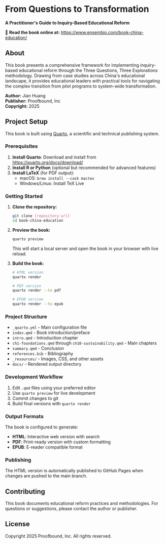 # From Questions to Transformation

**A Practitioner's Guide to Inquiry-Based Educational Reform**

📖 **Read the book online at:** https://www.ensembio.com/book-china-education/

## About

This book presents a comprehensive framework for implementing inquiry-based educational reform through the Three Questions, Three Explorations methodology. Drawing from case studies across China's educational landscape, it provides educational leaders with practical tools for navigating the complex transition from pilot programs to system-wide transformation.

**Author:** Jian Huang  
**Publisher:** Proofbound, Inc  
**Copyright:** 2025

## Project Setup

This book is built using [Quarto](https://quarto.org/), a scientific and technical publishing system.

### Prerequisites

1. **Install Quarto**: Download and install from https://quarto.org/docs/download/
2. **Install R or Python** (optional but recommended for advanced features)
3. **Install LaTeX** (for PDF output): 
   - macOS: `brew install --cask mactex`
   - Windows/Linux: Install TeX Live

### Getting Started

1. **Clone the repository:**
   ```bash
   git clone [repository-url]
   cd book-china-education
   ```

2. **Preview the book:**
   ```bash
   quarto preview
   ```
   This will start a local server and open the book in your browser with live reload.

3. **Build the book:**
   ```bash
   # HTML version
   quarto render
   
   # PDF version
   quarto render --to pdf
   
   # EPUB version  
   quarto render --to epub
   ```

### Project Structure

- `_quarto.yml` - Main configuration file
- `index.qmd` - Book introduction/preface
- `intro.qmd` - Introduction chapter
- `ch1-foundations.qmd` through `ch10-sustainability.qmd` - Main chapters
- `summary.qmd` - Conclusion
- `references.bib` - Bibliography
- `_resources/` - Images, CSS, and other assets
- `docs/` - Rendered output directory

### Development Workflow

1. Edit `.qmd` files using your preferred editor
2. Use `quarto preview` for live development
3. Commit changes to git
4. Build final versions with `quarto render`

### Output Formats

The book is configured to generate:
- **HTML**: Interactive web version with search
- **PDF**: Print-ready version with custom formatting
- **EPUB**: E-reader compatible format

### Publishing

The HTML version is automatically published to GitHub Pages when changes are pushed to the main branch.

## Contributing

This book documents educational reform practices and methodologies. For questions or suggestions, please contact the author or publisher.

## License

Copyright 2025 Proofbound, Inc. All rights reserved.